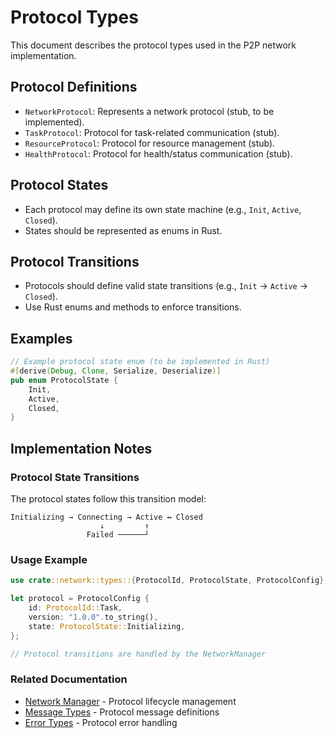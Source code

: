 # Protocol Types

This document describes the protocol types used in the P2P network implementation.

## Protocol Definitions
- `NetworkProtocol`: Represents a network protocol (stub, to be implemented).
- `TaskProtocol`: Protocol for task-related communication (stub).
- `ResourceProtocol`: Protocol for resource management (stub).
- `HealthProtocol`: Protocol for health/status communication (stub).

## Protocol States
- Each protocol may define its own state machine (e.g., `Init`, `Active`, `Closed`).
- States should be represented as enums in Rust.

## Protocol Transitions
- Protocols should define valid state transitions (e.g., `Init` → `Active` → `Closed`).
- Use Rust enums and methods to enforce transitions.

## Examples
```rust
// Example protocol state enum (to be implemented in Rust)
#[derive(Debug, Clone, Serialize, Deserialize)]
pub enum ProtocolState {
    Init,
    Active,
    Closed,
}
```

## Implementation Notes

### Protocol State Transitions
The protocol states follow this transition model:
```
Initializing → Connecting → Active ↔ Closed
                    ↓         ↑
                 Failed ──────┘
```

### Usage Example
```rust
use crate::network::types::{ProtocolId, ProtocolState, ProtocolConfig};

let protocol = ProtocolConfig {
    id: ProtocolId::Task,
    version: "1.0.0".to_string(),
    state: ProtocolState::Initializing,
};

// Protocol transitions are handled by the NetworkManager
```

### Related Documentation
- [Network Manager](../network-manager.md) - Protocol lifecycle management
- [Message Types](message-types.md) - Protocol message definitions
- [Error Types](error-types.md) - Protocol error handling
